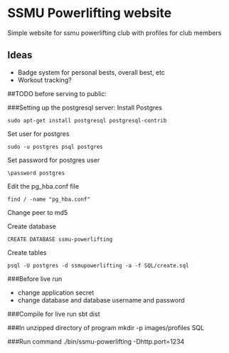 SSMU Powerlifting website
=========================
Simple website for ssmu powerlifting club with profiles for club members


Ideas
-----
- Badge system for personal bests, overall best, etc
- Workout tracking?

##TODO before serving to public:

###Setting up the postgresql server:
Install Postgres

    sudo apt-get install postgresql postgresql-contrib

Set user for postgres

    sudo -u postgres psql postgres

Set password for postgres user

    \password postgres

Edit the pg_hba.conf file

    find / -name "pg_hba.conf"

Change peer to md5

Create database

    CREATE DATABASE ssmu-powerlifting

Create tables

    psql -U postgres -d ssmupowerlifting -a -f SQL/create.sql

###Before live run
- change application secret
- change database and database username and password

###Compile for live run
    sbt dist

###In unzipped directory of program
    mkdir -p images/profiles SQL

###Run command
    ./bin/ssmu-powerlifting -Dhttp.port=1234